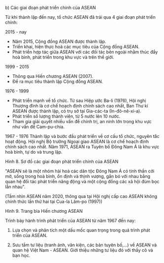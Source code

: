 b) Các giai đoạn phát triển chính của ASEAN

Từ khi thành lập đến nay, tổ chức ASEAN đã trải qua 4 giai đoạn phát triển chính:

2015 - nay
- Năm 2015, Cộng đồng ASEAN được thành lập.
- Triển khai, hiện thực hoá các mục tiêu của Cộng đồng ASEAN.
- Phát triển hợp tác giữa ASEAN với các đối tác bên ngoài nhằm thúc đẩy hoà bình, phát triển trong khu vực và trên thế giới.

1999 - 2015
- Thông qua Hiến chương ASEAN (2007).
- Đề ra mục tiêu thành lập Cộng đồng ASEAN.

1976 - 1999
- Phát triển mạnh về tổ chức. Từ sau Hiệp ước Ba-li (1976), Hội nghị Thượng đỉnh là cơ chế hoạch định chính sách cao nhất, Ban Thư kí ASEAN được thành lập, có trụ sở tại Gia-các-ta (In-đô-nê-xi-a).
- Phát triển số lượng thành viên, từ 5 nước lên 10 nước.
- Tham gia giải quyết nhiều vấn đề chính trị, an ninh lớn trong khu vực như vấn đề Cam-pu-chia.

1967 - 1976
Thành lập và bước đầu phát triển về cơ cấu tổ chức, nguyên tắc hoạt động. Hội nghị Bộ trưởng Ngoại giao ASEAN là cơ chế hoạch định chính sách cao nhất. Năm 1971, ASEAN ra Tuyên bố Đông Nam Á là khu vực hoà bình, tự do và trung lập.

Hình 8. Sơ đồ các giai đoạn phát triển chính của ASEAN

"ASEAN sẽ là một nhóm hài hoà các dân tộc Đông Nam Á có tinh thần cởi mở, sống trong hoà bình, ổn định và thịnh vượng, gắn bó với nhau bằng quan hệ đối tác phát triển năng động và một cộng đồng các xã hội đùm bọc lẫn nhau".

(Tầm nhìn ASEAN năm 2020, thông qua tại Hội nghị cấp cao ASEAN không chính thức lần thứ hai tại Cua-la Lăm-po (1997))

Hình 9. Trang bìa Hiến chương ASEAN

Trình bày hành trình phát triển của ASEAN từ năm 1967 đến nay:

1. Lựa chọn và phân tích một dấu mốc quan trọng trong quá trình phát triển của ASEAN.

2. Sưu tầm tư liệu (tranh ảnh, văn kiện, các bản tuyên bố,...) về ASEAN và quan hệ Việt Nam - ASEAN. Giới thiệu những tư liệu đó với thầy cô và bạn học.